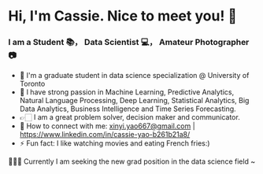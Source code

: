 # Hi, I'm Cassie. Nice to meet you! 👋 


### I am a Student 📚， Data Scientist 💻， Amateur Photographer 📷

- 🔭 I'm a graduate student in data science specialization @ University of Toronto
- 🌱 I have strong passion in Machine Learning, Predictive Analytics, Natural Language Processing, Deep Learning, Statistical Analytics, Big Data Analytics, Business Intelligence and Time Series Forecasting.
- 👉🏻 I am a great problem solver, decision maker and communicator. 
- 📮 How to connect with me: xinyi.yao667@gmail.com | https://www.linkedin.com/in/cassie-yao-b261b21a8/
- ⚡ Fun fact: I like watching movies and eating French fries:) 


🙋🏻‍♀️ Currently I am seeking the new grad position in the data science field ~

